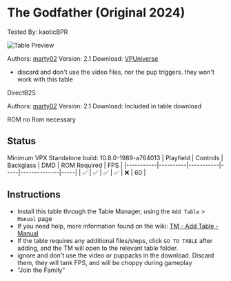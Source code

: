 ﻿# The Godfather (Original 2024)
Tested By: kaoticBPR    

![Table Preview](../../images/vpx-godfather.png)

Authors: [marty02](https://vpuniverse.com/profile/16531-marty02/)
Version: 2.1
Download: [VPUniverse](https://vpuniverse.com/files/file/19352-godfather/)
* discard and don't use the video files, nor the pup triggers. they won't work with this table

DirectB2S

Authors: [marty02](https://vpuniverse.com/profile/16531-marty02/)
Version: 2.1
Download: Included in table download

ROM no Rom necessary

## Status 

Minimum VPX Standalone build: 10.8.0-1989-a764013
| Playfield | Controls | Backglass | DMD | ROM Required | FPS | 
|-----------|----------|-----------|-----|--------------|-----|
| :white_check_mark: | :white_check_mark: | :white_check_mark: | :white_check_mark: | :x: | 60 |

## Instructions

- Install this table through the Table Manager, using the `Add Table` > `Manual` page
- If you need help, more information found on the wiki: [TM - Add Table - Manual](https://github.com/LegendsUnchained/vpx-standalone-alp4k/wiki/%5B04%5D-%F0%9F%A7%A1-TM-%E2%80%90-Other-Features#add-table---manual)
- If the table requires any additional files/steps, click `GO TO TABLE` after adding, and the TM will open to the relevant table folder.
- ignore and don't use the video or puppacks in the download. Discard them, they will tank FPS, and will be choppy during gameplay
- "Join the Family"


